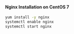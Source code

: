 #### Nginx Installation on CentOS 7
```bash
yum install -y nginx
systemctl enable nginx
systemctl start nginx
```